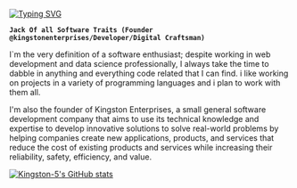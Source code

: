 [![Typing SVG](https://readme-typing-svg.demolab.com?font=Fira+Code&pause=1000&color=02A700&background=000000&center=true&vCenter=true&multiline=true&width=500&height=100&lines=Kingston-5;Founder+%40+Kingston-Enterprises)](https://git.io/typing-svg)

**`Jack Of all Software Traits (Founder @kingstonenterprises/Developer/Digital Craftsman)`**

I`m the very definition of a software enthusiast; despite working in web development and data science professionally, I always take the time to dabble in anything and everything code related that I can find. i like working on projects in a variety of programming languages and i plan to work with them all.

I'm also the founder of Kingston Enterprises, a small general software development company that aims to use its technical knowledge and expertise to develop innovative solutions to solve real-world problems by helping companies create new applications, products, and services that reduce the cost of existing products and services while increasing their reliability, safety, efficiency, and value.

[![Kingston-5's GitHub stats](https://github-readme-stats.vercel.app/api?username=Kingston-5&theme=chartreuse-dark&show_icons=true)](https://github.com/anuraghazra/github-readme-stats)

